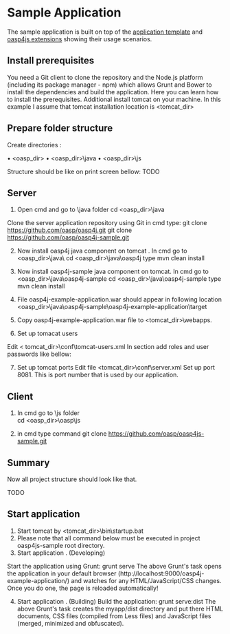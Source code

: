 Sample Application
==============

The sample application is built on top of the [application template](https://github.com/oasp/oasp4js-app-template) and [oasp4js extensions](https://github.com/oasp/oasp4js) showing their usage scenarios.

Install prerequisites
-----------------------

You need a Git client to clone the repository and the Node.js platform (including its package manager - npm) which allows Grunt and Bower to install the dependencies and build the application. Here you can learn how to install the prerequisites.
Additional install tomcat on your machine. In this example I assume that tomcat installation location is 
<tomcat_dir>





Prepare folder structure
-----------------------
Create directories :

•	<oasp_dir>
•	<oasp_dir>\java
•	<oasp_dir>\js

Structure should be like on print screen bellow: 
TODO 


Server
-----------------------
1. Open cmd and go to \java folder
cd <oasp_dir>\java



Clone the server application repository using Git 
in cmd type:
git clone https://github.com/oasp/oasp4j.git
git clone https://github.com/oasp/oasp4j-sample.git

2.	Now install oasp4j  java component on tomcat . 
In cmd go to <oasp_dir>\java\ 
cd <oasp_dir>\java\oasp4j
type 
mvn clean install



3.	Now install oasp4j-sample java component  on tomcat.
In cmd go to <oasp_dir>\java\oasp4j-sample
cd <oasp_dir>\java\oasp4j-sample
type 
mvn clean install

4.	File oasp4j-example-application.war should appear in following location
<oasp_dir>\java\oasp4j-sample\oasp4j-example-application\target

5.	Copy  oasp4j-example-application.war  file to 
<tomcat_dir>\webapps.


6.	Set up tomacat users 

Edit < tomcat_dir>\conf\tomcat-users.xml
In section <tomcat-user>  add roles and user passwords  like bellow:
<tomcat-users>
  <role rolename="Chief"/>
  <role rolename="Waiter"/>
  <role rolename="Cook"/>
  <role rolename="Barkeeper"/>
  <user password="chief" roles="Chief" username="chief"/>
  <user password="waiter" roles="Waiter" username="waiter"/>
  <user password="barkeeper" roles="Barkeeper" username="barkeeper"/>
  <user password="cook" roles="Cook" username="cook"/>
</tomcat-users>

7.	Set up tomcat ports
Edit file <tomcat_dir>\conf\server.xml
Set up port 8081. This is port number that is used by our application.
<Connector connectionTimeout="20000" port="8081" protocol="HTTP/1.1" redirectPort="8443"/>




Client
-----------------------
1.	In cmd go to \js folder 	
cd <oasp_dir>\oasp\js 


2.	in cmd type command 
git clone https://github.com/oasp/oasp4js-sample.git


Summary
-----------------------
Now all project structure should look like that.

TODO 




Start application
-----------------------
1.	Start tomcat by  <tomcat_dir>\bin\startup.bat
2.	Please note that all command below must be executed in project oasp4js-sample  root directory.
3.	Start application . (Developing)
	
Start the application using Grunt:
grunt serve
The above Grunt's task opens the application in your default browser (http://localhost:9000/oasp4j-example-application/)  and watches for any HTML/JavaScript/CSS changes. Once you do one, the page is reloaded automatically!

4.	Start application . (Building)
Build the application:
grunt serve:dist
The above Grunt's task creates the myapp/dist directory and put there HTML documents, CSS files (compiled from Less files) and JavaScript files (merged, minimized and obfuscated).








